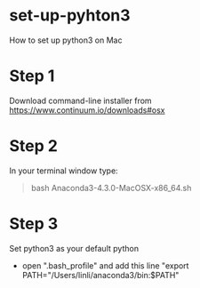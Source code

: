 # set-up-pyhton3
How to set up python3 on Mac
# Step 1
Download command-line installer from https://www.continuum.io/downloads#osx
# Step 2
In your terminal window type:
> bash Anaconda3-4.3.0-MacOSX-x86_64.sh
# Step 3
Set python3 as your default python
* open ".bash_profile" and add this line "export PATH="/Users/linli/anaconda3/bin:$PATH"
